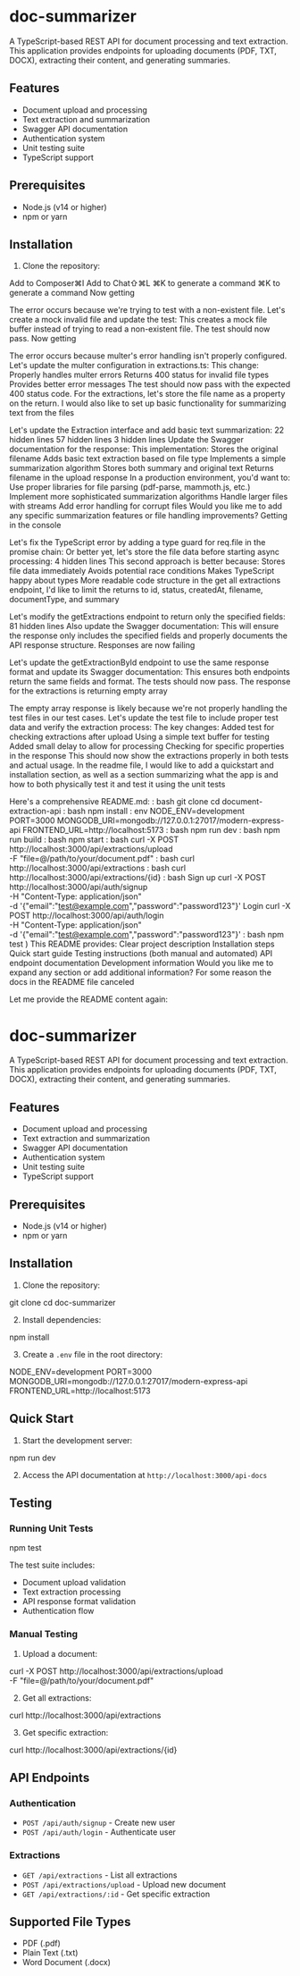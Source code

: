 # doc-summarizer

A TypeScript-based REST API for document processing and text extraction. This application provides endpoints for uploading documents (PDF, TXT, DOCX), extracting their content, and generating summaries.

## Features

- Document upload and processing
- Text extraction and summarization
- Swagger API documentation
- Authentication system
- Unit testing suite
- TypeScript support

## Prerequisites

- Node.js (v14 or higher)
- npm or yarn

## Installation

1. Clone the repository:

Add to Composer⌘I
Add to Chat⇧⌘L
⌘K to generate a command
⌘K to generate a command
Now getting

The error occurs because we're trying to test with a non-existent file. Let's create a mock invalid file and update the test:
This creates a mock file buffer instead of trying to read a non-existent file. The test should now pass.
Now getting

The error occurs because multer's error handling isn't properly configured. Let's update the multer configuration in extractions.ts:
This change:
Properly handles multer errors
Returns 400 status for invalid file types
Provides better error messages
The test should now pass with the expected 400 status code.
For the extractions, let's store the file name as a property on the return. I would also like to set up basic functionality for summarizing text from the files

Let's update the Extraction interface and add basic text summarization:
22 hidden lines
57 hidden lines
3 hidden lines
Update the Swagger documentation for the response:
This implementation:
Stores the original filename
Adds basic text extraction based on file type
Implements a simple summarization algorithm
Stores both summary and original text
Returns filename in the upload response
In a production environment, you'd want to:
Use proper libraries for file parsing (pdf-parse, mammoth.js, etc.)
Implement more sophisticated summarization algorithms
Handle larger files with streams
Add error handling for corrupt files
Would you like me to add any specific summarization features or file handling improvements?
Getting  in the console

Let's fix the TypeScript error by adding a type guard for req.file in the promise chain:
Or better yet, let's store the file data before starting async processing:
4 hidden lines
This second approach is better because:
Stores file data immediately
Avoids potential race conditions
Makes TypeScript happy about types
More readable code structure
in the get all extractions endpoint, I'd like to limit the returns to id, status, createdAt, filename, documentType, and summary

Let's modify the getExtractions endpoint to return only the specified fields:
81 hidden lines
Also update the Swagger documentation:
This will ensure the response only includes the specified fields and properly documents the API response structure.
Responses are now failing

Let's update the getExtractionById endpoint to use the same response format and update its Swagger documentation:
This ensures both endpoints return the same fields and format. The tests should now pass.
The response for the extractions is returning empty array

The empty array response is likely because we're not properly handling the test files in our test cases. Let's update the test file to include proper test data and verify the extraction process:
The key changes:
Added test for checking extractions after upload
Using a simple text buffer for testing
Added small delay to allow for processing
Checking for specific properties in the response
This should now show the extractions properly in both tests and actual usage.
In the readme file, I would like to add a quickstart and installation section, as well as a section summarizing what the app is and how to both physically test it and test it using the unit tests

Here's a comprehensive README.md:
:
bash
git clone <repository-url>
cd document-extraction-api
:
bash
npm install
:
env
NODE_ENV=development
PORT=3000
MONGODB_URI=mongodb://127.0.0.1:27017/modern-express-api
FRONTEND_URL=http://localhost:5173
:
bash
npm run dev
:
bash
npm run build
:
bash
npm start
:
bash
curl -X POST http://localhost:3000/api/extractions/upload \
-F "file=@/path/to/your/document.pdf"
:
bash
curl http://localhost:3000/api/extractions
:
bash
curl http://localhost:3000/api/extractions/{id}
:
bash
Sign up
curl -X POST http://localhost:3000/api/auth/signup \
-H "Content-Type: application/json" \
-d '{"email":"test@example.com","password":"password123"}'
Login
curl -X POST http://localhost:3000/api/auth/login \
-H "Content-Type: application/json" \
-d '{"email":"test@example.com","password":"password123"}'
:
bash
npm test
)
This README provides:
Clear project description
Installation steps
Quick start guide
Testing instructions (both manual and automated)
API endpoint documentation
Development information
Would you like me to expand any section or add additional information?
For some reason the docs in the README file canceled

Let me provide the README content again:
# doc-summarizer

A TypeScript-based REST API for document processing and text extraction. This application provides endpoints for uploading documents (PDF, TXT, DOCX), extracting their content, and generating summaries.

## Features

- Document upload and processing
- Text extraction and summarization
- Swagger API documentation
- Authentication system
- Unit testing suite
- TypeScript support

## Prerequisites

- Node.js (v14 or higher)
- npm or yarn

## Installation

1. Clone the repository:

git clone <repository-url>
cd doc-summarizer

2. Install dependencies:

npm install

3. Create a `.env` file in the root directory:

NODE_ENV=development
PORT=3000
MONGODB_URI=mongodb://127.0.0.1:27017/modern-express-api
FRONTEND_URL=http://localhost:5173

## Quick Start

1. Start the development server:

npm run dev

2. Access the API documentation at `http://localhost:3000/api-docs`

## Testing

### Running Unit Tests

npm test

The test suite includes:
- Document upload validation
- Text extraction processing
- API response format validation
- Authentication flow

### Manual Testing

1. Upload a document:

curl -X POST http://localhost:3000/api/extractions/upload \
-F "file=@/path/to/your/document.pdf"

2. Get all extractions:

curl http://localhost:3000/api/extractions

3. Get specific extraction:

curl http://localhost:3000/api/extractions/{id}


## API Endpoints

### Authentication
- `POST /api/auth/signup` - Create new user
- `POST /api/auth/login` - Authenticate user

### Extractions
- `GET /api/extractions` - List all extractions
- `POST /api/extractions/upload` - Upload new document
- `GET /api/extractions/:id` - Get specific extraction

## Supported File Types
- PDF (.pdf)
- Plain Text (.txt)
- Word Document (.docx)